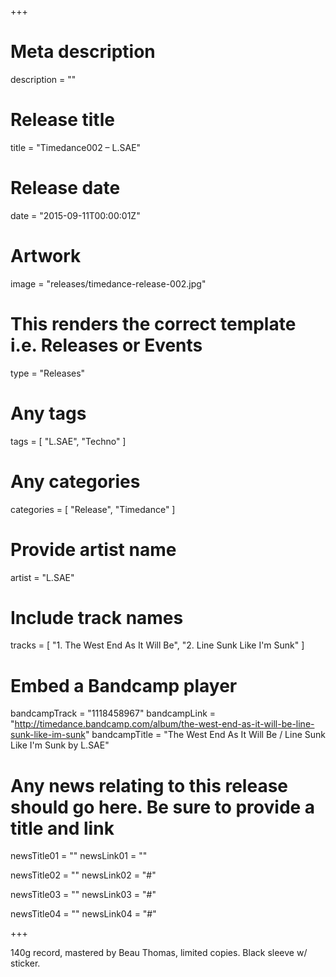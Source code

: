 +++

# Meta description
description = ""

# Release title
title = "Timedance002 – L.SAE"

# Release date
date = "2015-09-11T00:00:01Z"

# Artwork
image = "releases/timedance-release-002.jpg"

# This renders the correct template i.e. Releases or Events
type = "Releases"

# Any tags
tags = [ 
	"L.SAE", 
	"Techno"
]

# Any categories
categories = [ "Release", "Timedance" ]

# Provide artist name
artist = "L.SAE"

# Include track names
tracks = [
	"1. The West End As It Will Be",
	"2. Line Sunk Like I'm Sunk"
]

# Embed a Bandcamp player
bandcampTrack = "1118458967"
bandcampLink = "http://timedance.bandcamp.com/album/the-west-end-as-it-will-be-line-sunk-like-im-sunk"
bandcampTitle = "The West End As It Will Be / Line Sunk Like I&#39;m Sunk by L.SAE"

# Any news relating to this release should go here. Be sure to provide a title and link
newsTitle01 = ""
newsLink01 = ""

newsTitle02 = ""
newsLink02 = "#"

newsTitle03 = ""
newsLink03 = "#"

newsTitle04 = ""
newsLink04 = "#"

+++

<!-- Provide a summary/statement below -->
140g record, mastered by Beau Thomas, limited copies. Black sleeve w/ sticker.
